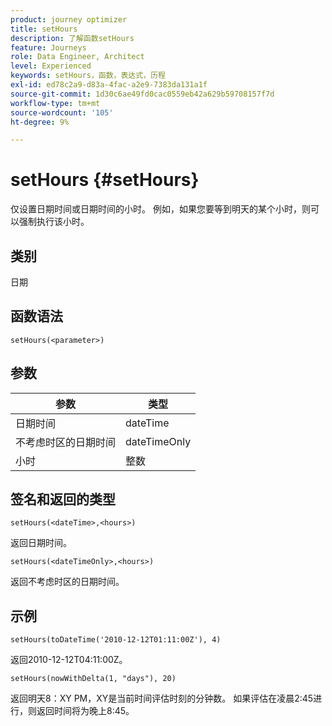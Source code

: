 ```yaml
---
product: journey optimizer
title: setHours
description: 了解函数setHours
feature: Journeys
role: Data Engineer, Architect
level: Experienced
keywords: setHours，函数，表达式，历程
exl-id: ed78c2a9-d83a-4fac-a2e9-7383da131a1f
source-git-commit: 1d30c6ae49fd0cac0559eb42a629b59708157f7d
workflow-type: tm+mt
source-wordcount: '105'
ht-degree: 9%

---
```


# setHours {#setHours}

仅设置日期时间或日期时间的小时。 例如，如果您要等到明天的某个小时，则可以强制执行该小时。

## 类别

日期

## 函数语法

`setHours(<parameter>)`

## 参数

| 参数 | 类型 |
|--- |--- |
| 日期时间 | dateTime |
| 不考虑时区的日期时间 | dateTimeOnly |
| 小时 | 整数 |

## 签名和返回的类型

`setHours(<dateTime>,<hours>)`

返回日期时间。

`setHours(<dateTimeOnly>,<hours>)`

返回不考虑时区的日期时间。

## 示例

`setHours(toDateTime('2010-12-12T01:11:00Z'), 4)`

返回2010-12-12T04:11:00Z。

`setHours(nowWithDelta(1, "days"), 20)`

返回明天8：XY PM，XY是当前时间评估时刻的分钟数。 如果评估在凌晨2:45进行，则返回时间将为晚上8:45。
